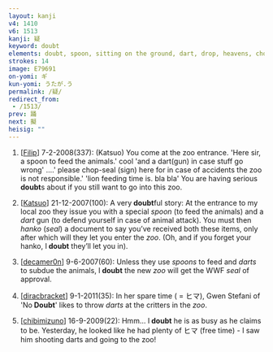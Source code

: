 ```yaml
---
layout: kanji
v4: 1410
v6: 1513
kanji: 疑
keyword: doubt
elements: doubt, spoon, sitting on the ground, dart, drop, heavens, chop-seal, hanko, zoo, critters
strokes: 14
image: E79691
on-yomi: ギ
kun-yomi: うたが.う
permalink: /疑/
redirect_from:
 - /1513/
prev: 踊
next: 擬
heisig: ""
---
```


1) [<a href="http://kanji.koohii.com/profile/Filip">Filip</a>] 7-2-2008(337): (Katsuo) You come at the zoo entrance. &#039;Here sir, a spoon to feed the animals.&#039; cool &#039;and a dart(gun) in case stuff go wrong&#039; ....&#039; please chop-seal (sign) here for in case of accidents the zoo is not responsible.&#039; &#039;lion feeding time is. bla bla&#039; You are having serious<strong> doubt</strong>s about if you still want to go into this zoo.

2) [<a href="http://kanji.koohii.com/profile/Katsuo">Katsuo</a>] 21-12-2007(100): A very<strong> doubt</strong>ful story: At the entrance to my local zoo they issue you with a special <em>spoon</em> (to feed the animals) and a <em>dart</em> gun (to defend yourself in case of animal attack). You must then <em>hanko</em> (<em>seal</em>) a document to say you’ve received both these items, only after which will they let you enter the <em>zoo</em>. (Oh, and if you forget your hanko, I<strong> doubt</strong> they’ll let you in).

3) [<a href="http://kanji.koohii.com/profile/decamer0n">decamer0n</a>] 9-6-2007(60): Unless they use <em>spoons</em> to feed and <em>darts</em> to subdue the animals, I<strong> doubt</strong> the new <em>zoo</em> will get the WWF <em>seal</em> of approval.

4) [<a href="http://kanji.koohii.com/profile/diracbracket">diracbracket</a>] 9-1-2011(35): In her spare time ( = ヒマ), Gwen Stefani of &#039;No<strong> Doubt</strong>&#039; likes to throw <em>darts</em> at the critters in the <em>zoo</em>.

5) [<a href="http://kanji.koohii.com/profile/chibimizuno">chibimizuno</a>] 16-9-2009(22): Hmm... I<strong> doubt</strong> he is as busy as he claims to be. Yesterday, he looked like he had plenty of ヒマ (free time) - I saw him shooting darts and going to the zoo!

